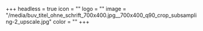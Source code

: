 +++
headless = true
icon = ""
logo = ""
image = "/media/buv_titel_ohne_schrift_700x400.jpg__700x400_q90_crop_subsampling-2_upscale.jpg"
color = ""
+++
